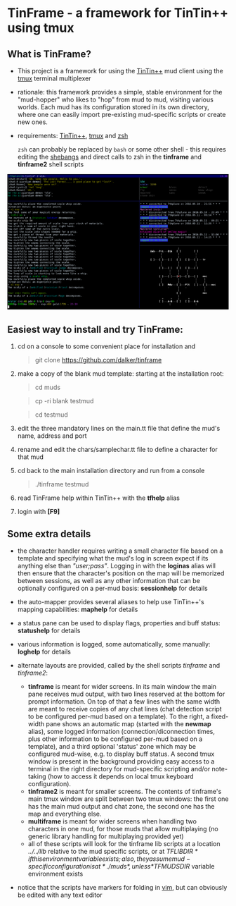 # TinFrame - a framework for TinTin++ using tmux

## What is TinFrame?

* This project is a framework for using the [TinTin++](http://tintin.sourceforge.net/) mud client using the [tmux](https://tmux.github.io/) terminal multiplexer

* rationale: this framework provides a simple, stable environment for the "mud-hopper" who likes to "hop" from mud to mud, visiting various worlds. Each mud has its configuration stored in its own directory, where one can easily import pre-existing mud-specific scripts or create new ones.

* requirements: [TinTin++](http://tintin.sourceforge.net/), [tmux](https://tmux.github.io/) and [zsh](http://zsh.sourceforge.net/)

  `zsh` can probably be replaced by `bash` or some other shell - this requires editing the [shebangs](https://en.wikipedia.org/wiki/Shebang_%28Unix%29#Examples) and direct calls to zsh in the **tinframe** and **tinframe2** shell scripts


![screenshot](screenshot.png?raw=true "Screenshot of TinFrame")

## Easiest way to install and try TinFrame:
  1.  cd on a console to some convenient place for installation and

      > git clone https://github.com/dalker/tinframe
  2.  make a copy of the blank mud template: starting at the installation root:

      > cd muds

      > cp -ri blank testmud

      > cd testmud

  3. edit the three mandatory lines on the main.tt file that define the mud's name, address and port
  4. rename and edit the chars/samplechar.tt file to define a character for that mud
  5. cd back to the main installation directory and run from a console

     > ./tinframe testmud
  6. read TinFrame help within TinTin++ with the **tfhelp** alias
  7. login with **[F9]**

## Some extra details

* the character handler requires writing a small character file based on a template and specifying what the mud's log in screen expect if its anything else than *"$user;$pass"*. Logging in with the **loginas** alias will then ensure that the character's position on the map will be memorized between sessions, as well as any other information that can be optionally configured on a per-mud basis: **sessionhelp** for details

* the auto-mapper provides several aliases to help use TinTin++'s mapping capabilities: **maphelp** for details

* a status pane can be used to display flags, properties and buff status: **statushelp** for details

* various information is logged, some automatically, some manually: **loghelp** for details

* alternate layouts are provided, called by the shell scripts *tinframe* and *tinframe2*:
  * **tinframe** is meant for wider screens. In its main window the main pane receives mud output, with two lines reserved at the bottom for prompt information. On top of that a few lines with the same width are meant to receive copies of any chat lines (chat detection script to be configured per-mud based on a template). To the right, a fixed-width pane shows an automatic map (started with the **newmap** alias), some logged information (connection/diconnection times, plus other information to be configured per-mud based on a template), and a third optional 'status' zone which may be configured mud-wise, e.g. to display buff status. A second tmux window is present in the background providing easy access to a terminal in the right directory for mud-specific scripting and/or note-taking (how to access it depends on local tmux keyboard configuration).
  * **tinframe2** is meant for smaller screens. The contents of tinframe's main tmux window are split between two tmux windows: the first one has the main mud output and chat zone, the second one has the map and everything else.
  * **multiframe** is meant for wider screens when handling two characters in one mud, for those muds that allow multiplaying (no generic library handling for multiplaying provided yet)
  * all of these scripts will look for the tinframe lib scripts at a location *../../lib* relative to the mud specific scripts, or at *$TFLIBDIR* if this environment variable exists; also, they assume mud-specific configuration is at *./muds*, unless *$TFMUDSDIR* variable environment exists

* notice that the scripts have markers for folding in [vim](http://www.vim.org/), but can obviously be edited with any text editor
